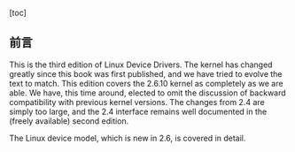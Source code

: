 [toc]

## 前言

This is the third edition of Linux Device Drivers. The kernel has changed greatly since this book was first published, and we have tried to evolve the text to match. This edition covers the 2.6.10 kernel as completely as we are able. We have, this time around, elected to omit the discussion of backward compatibility with previous kernel versions. The changes from 2.4 are simply too large, and the 2.4 interface remains well documented in the (freely available) second edition.

The Linux device model, which is new in 2.6, is covered in detail.